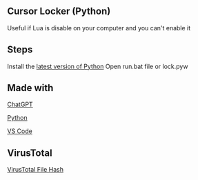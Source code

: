 Cursor Locker (Python)
--
Useful if Lua is disable on your computer and you can't enable it

Steps
--
Install the [latest version of Python](https://www.python.org/downloads/release/python-3120/)
Open run.bat file or lock.pyw

Made with
--
[ChatGPT](https://chat.openai.com/share/48891bd5-db36-4f5f-b177-e1ec8fcf3ca3)

[Python](https://www.python.org)

[VS Code](https://code.visualstudio.com)

VirusTotal
--
[VirusTotal File Hash](https://www.virustotal.com/gui/file/efccf5c160cd17cc67d80d8dbbf5ce8f3317e07b9b1b04cfd3872f33925cee0b)
